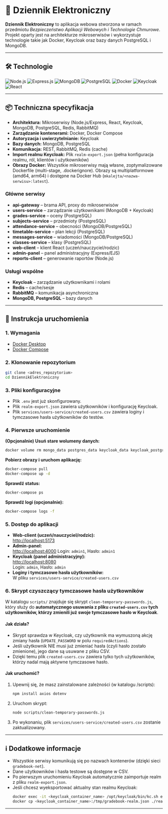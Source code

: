 # 📝 Dziennik Elektroniczny

**Dziennik Elektroniczny** to aplikacja webowa stworzona w ramach przedmiotu _Bezpieczeństwo Aplikacji Webowych i Technologie Chmurowe_. Projekt oparty jest na architekturze mikroserwisów i wykorzystuje technologie takie jak Docker, Keycloak oraz bazy danych PostgreSQL i MongoDB.

---

## 🛠️ Technologie

![Node.js](https://img.shields.io/badge/Node.js-339933?logo=node.js&logoColor=white&style=for-the-badge)
![Express.js](https://img.shields.io/badge/Express.js-000000?logo=express&logoColor=white&style=for-the-badge)
![MongoDB](https://img.shields.io/badge/MongoDB-47A248?logo=mongodb&logoColor=white&style=for-the-badge)
![PostgreSQL](https://img.shields.io/badge/PostgreSQL-4169E1?logo=postgresql&logoColor=white&style=for-the-badge)
![Docker](https://img.shields.io/badge/Docker-2496ED?logo=docker&logoColor=white&style=for-the-badge)
![Keycloak](https://img.shields.io/badge/Keycloak-0075A8?logo=keycloak&logoColor=white&style=for-the-badge)
![React](https://img.shields.io/badge/React-0075A8?logo=react&logoColor=white&style=for-the-badge)

---

## 📦 Techniczna specyfikacja

- **Architektura:** Mikroserwisy (Node.js/Express, React, Keycloak, MongoDB, PostgreSQL, Redis, RabbitMQ)
- **Zarządzanie kontenerami:** Docker, Docker Compose
- **Autoryzacja i uwierzytelnianie:** Keycloak
- **Bazy danych:** MongoDB, PostgreSQL
- **Komunikacja:** REST, RabbitMQ, Redis (cache)
- **Import realmu Keycloak:** Plik `realm-export.json` (pełna konfiguracja realmu, ról, klientów i użytkowników)
- **Obrazy Docker:** Wszystkie mikroserwisy mają własne, zoptymalizowane Dockerfile (multi-stage, .dockerignore). Obrazy są multiplatformowe (amd64, arm64) i dostępne na Docker Hub (`mkalejta/<nazwa-serwisu>:latest`).

### Główne serwisy

- **api-gateway** – brama API, proxy do mikroserwisów
- **users-service** – zarządzanie użytkownikami (MongoDB + Keycloak)
- **grades-service** – oceny (PostgreSQL)
- **subjects-service** – przedmioty (PostgreSQL)
- **attendance-service** – obecności (MongoDB/PostgreSQL)
- **timetable-service** – plan lekcji (PostgreSQL)
- **messages-service** – wiadomości (MongoDB/PostgreSQL)
- **classes-service** – klasy (PostgreSQL)
- **web-client** – klient React (uczeń/nauczyciel/rodzic)
- **admin-panel** – panel administracyjny (Express/EJS)
- **reports-client** – generowanie raportów (Node.js)

### Usługi wspólne

- **Keycloak** – zarządzanie użytkownikami i rolami
- **Redis** – cache/sesje
- **RabbitMQ** – komunikacja asynchroniczna
- **MongoDB, PostgreSQL** – bazy danych

---

## 🚀 Instrukcja uruchomienia

### 1. Wymagania

- [Docker Desktop](https://www.docker.com/products/docker-desktop/)
- [Docker Compose](https://docs.docker.com/compose/)

### 2. Klonowanie repozytorium

```sh
git clone <adres_repozytorium>
cd DziennikElektroniczny
```

### 3. Pliki konfiguracyjne

- Plik `.env` jest już skonfigurowany.
- Plik `realm-export.json` zawiera użytkowników i konfigurację Keycloak.
- Plik `services/users-service/created-users.csv` zawiera loginy i tymczasowe hasła użytkowników do testów.

### 4. Pierwsze uruchomienie

**(Opcjonalnie) Usuń stare wolumeny danych:**
```sh
docker volume rm mongo_data postgres_data keycloak_data keycloak_postgres_data reports_data
```

**Pobierz obrazy i uruchom aplikację:**
```sh
docker-compose pull
docker-compose up -d
```

**Sprawdź status:**
```sh
docker-compose ps
```

**Sprawdź logi (opcjonalnie):**
```sh
docker-compose logs -f
```

### 5. Dostęp do aplikacji

- **Web-client (uczeń/nauczyciel/rodzic):**  
  [http://localhost:5173](http://localhost:5173)
- **Admin-panel:**  
  [http://localhost:4000](http://localhost:4000)
  Login: `admin1`, Hasło: `admin1`
- **Keycloak (panel administracyjny):**  
  [http://localhost:8080](http://localhost:8080)  
  Login: `admin`, Hasło: `admin`
- **Loginy i tymczasowe hasła użytkowników:**  
  W pliku `services/users-service/created-users.csv`

### 6. Skrypt czyszczący tymczasowe hasła użytkowników

W katalogu `scripts/` znajduje się skrypt `clean-temporary-passwords.js`, który służy do **automatycznego usuwania z pliku `created-users.csv` tych użytkowników, którzy zmienili już swoje tymczasowe hasło w Keycloak**.

#### Jak działa?

- Skrypt sprawdza w Keycloak, czy użytkownik ma wymuszoną akcję zmiany hasła (`UPDATE_PASSWORD` w polu `requiredActions`).
- Jeśli użytkownik NIE musi już zmieniać hasła (czyli hasło zostało zmienione), jego dane są usuwane z pliku CSV.
- Dzięki temu plik `created-users.csv` zawiera tylko tych użytkowników, którzy nadal mają aktywne tymczasowe hasło.

#### Jak uruchomić?

1. Upewnij się, że masz zainstalowane zależności (w katalogu /scripts):
   ```sh
   npm install axios dotenv
   ```
2. Uruchom skrypt:
   ```sh
   node scripts/clean-temporary-passwords.js
   ```
3. Po wykonaniu, plik `services/users-service/created-users.csv` zostanie zaktualizowany.

---

## ℹ️ Dodatkowe informacje

- Wszystkie serwisy komunikują się po nazwach kontenerów (dzięki sieci `gradebook-net`).
- Dane użytkowników i hasła testowe są dostępne w CSV.
- Po pierwszym uruchomieniu Keycloak automatycznie zaimportuje realm z pliku `realm-export.json`.
- Jeśli chcesz wyeksportować aktualny stan realmu Keycloak:
  ```sh
  docker exec -it <keycloak_container_name> /opt/keycloak/bin/kc.sh export --dir=/tmp --realm=gradebook --users=realm_file
  docker cp <keycloak_container_name>:/tmp/gradebook-realm.json ./realm-export.json
  ```
---
